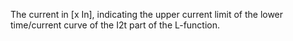 The current in [x In], indicating the upper current limit of the lower time/current curve of the I2t part of the L-function.
